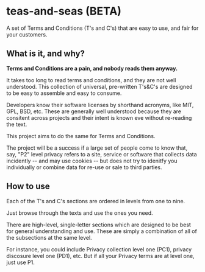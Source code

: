 # teas-and-seas (BETA)
A set of Terms and Conditions (T's and C's) that are easy to use, and fair for your customers.

## What is it, and why?

**Terms and Conditions are a pain, and nobody reads them anyway.**

It takes too long to read terms and conditions, and they are not well understood. This collection of universal, pre-written T's&C's are designed to be easy to assemble and easy to consume.

Developers know their software licenses by shorthand acronyms, like MIT, GPL, BSD, etc. These are generally well understood because they are consitent across projects and their intent is known eve without re-reading the text.

This project aims to do the same for Terms and Conditions.

The project will be a success if a large set of people come to know that, say, "P2" level privacy refers to a site, service or software that collects data incidently -- and may use cookies -- but does not try to idenitfy you individually or combine data for re-use or sale to third parties. 

## How to use

Each of the T's and C's sections are ordered in levels from one to nine. 

Just browse through the texts and use the ones you need.

There are high-level, single-letter sections which are designed to be best for general understanding and use. These are simply a combination of all of the subsections at the same level.

For instance, you could include Privacy collection level one (PC1), privacy discosure level one (PD1), etc. But if all your Privacy terms are at level one, just use P1.